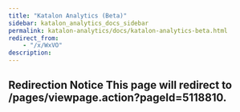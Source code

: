 ```yaml
---
title: "Katalon Analytics (Beta)"
sidebar: katalon_analytics_docs_sidebar
permalink: katalon-analytics/docs/katalon-analytics-beta.html
redirect_from:
    - "/x/WxVO"
description:
---
```

Redirection Notice This page will redirect to /pages/viewpage.action?pageId=5118810.
------------------------------------------------------------------------------------------------------------